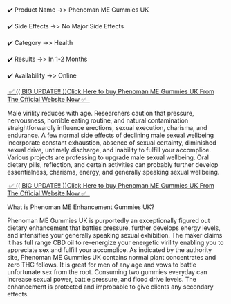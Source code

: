 ✔️ Product Name ->> Phenoman ME Gummies UK

✔️ Side Effects ->> No Major Side Effects

✔️ Category ->> Health

✔️ Results ->> In 1-2 Months

✔️ Availability ->> Online


<a href="https://ketogenicgummies.com/Get-PhenoMANMEGummiesUK">&nbsp;✅ (( BIG UPDATE!! ))Click Here to buy Phenoman ME Gummies UK From The Official Website Now ✅ &nbsp;</a>


Male virility reduces with age. Researchers caution that pressure, nervousness, horrible eating routine, and natural contamination straightforwardly influence erections, sexual execution, charisma, and endurance. A few normal side effects of declining male sexual wellbeing incorporate constant exhaustion, absence of sexual certainty, diminished sexual drive, untimely discharge, and inability to fulfill your accomplice. Various projects are professing to upgrade male sexual wellbeing. Oral dietary pills, reflection, and certain activities can probably further develop essentialness, charisma, energy, and generally speaking sexual wellbeing.

<a href="https://ketogenicgummies.com/Get-PhenoMANMEGummiesUK">&nbsp;✅ (( BIG UPDATE!! ))Click Here to buy Phenoman ME Gummies UK From The Official Website Now ✅ &nbsp;</a>

What is Phenoman ME Enhancement Gummies UK?

Phenoman ME Gummies UK is purportedly an exceptionally figured out dietary enhancement that battles pressure, further develops energy levels, and intensifies your generally speaking sexual exhibition. The maker claims it has full range CBD oil to re-energize your energetic virility enabling you to appreciate sex and fulfill your accomplice. As indicated by the authority site, Phenoman ME Gummies UK contains normal plant concentrates and zero THC follows. It is great for men of any age and vows to battle unfortunate sex from the root. Consuming two gummies everyday can increase sexual power, battle pressure, and flood drive levels. The enhancement is protected and improbable to give clients any secondary effects.
